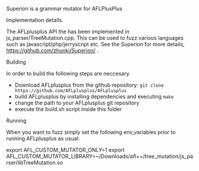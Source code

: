 Superion is a grammar mutator for AFLPlusPlus 


Implementation details.

The AFLplusplus API the has been implemented in js_parser/TreeMutation.cpp.  This can be used to fuzz various languages such as javascript/php/jerryscript etc. See the Superion for more details, https://github.com/zhunki/Superion/ .



Building

In order to build the following steps are neccesary.

 - Download AFLplusplus from the github repository:
   `git clone https://github.com/AFLplusplus/AFLplusplus`
 - build AFLplusplus by installing dependencies and executing `make`
 - change the path to your AFLplusplus git repository
 - execute the build.sh script inside this folder


Running 

When you want to fuzz simply set the following env_variables prior to running AFLplusplus as usual:

export AFL_CUSTOM_MUTATOR_ONLY=1
export AFL_CUSTOM_MUTATOR_LIBRARY=~/Downloads/afl++/tree_mutation/js_parser/libTreeMutation.so




